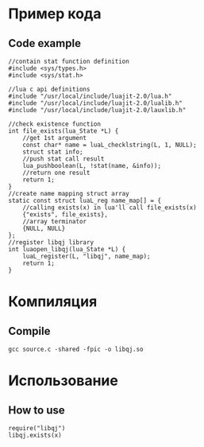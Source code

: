 # Пример кода #
## Code example ##
```
//contain stat function definition
#include <sys/types.h>
#include <sys/stat.h>

//lua c api definitions
#include "/usr/local/include/luajit-2.0/lua.h"
#include "/usr/local/include/luajit-2.0/lualib.h"
#include "/usr/local/include/luajit-2.0/lauxlib.h"

//check existence function
int file_exists(lua_State *L) {
	//get 1st argument
	const char* name = luaL_checklstring(L, 1, NULL);
	struct stat info;
	//push stat call result
	lua_pushboolean(L, !stat(name, &info));
	//return one result
	return 1;
}
//create name mapping struct array
static const struct luaL_reg name_map[] = {
	//calling exists(x) in lua'll call file_exists(x)
	{"exists", file_exists},
	//array terminator
	{NULL, NULL}
};
//register libqj library
int luaopen_libqj(lua_State *L) {
	luaL_register(L, "libqj", name_map);
	return 1;
}
```

# Компиляция #
## Compile ##
`gcc source.c -shared -fpic -o libqj.so`

# Использование #
## How to use ##
```
require("libqj")
libqj.exists(x)
```